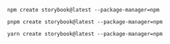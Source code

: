 ```shell renderer="common" language="js" packageManager="npm"
npm create storybook@latest --package-manager=npm
```

```shell renderer="common" language="js" packageManager="pnpm"
pnpm create storybook@latest --package-manager=npm
```

```shell renderer="common" language="js" packageManager="yarn"
yarn create storybook@latest --package-manager=npm
```
